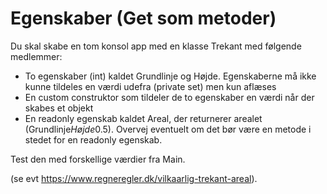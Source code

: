 ﻿# Egenskaber (Get som metoder)

Du skal skabe en tom konsol app med en klasse Trekant med følgende medlemmer:

* To egenskaber (int) kaldet Grundlinje og Højde. Egenskaberne må ikke kunne tildeles en værdi udefra (private set) men kun aflæses
* En custom construktor som tildeler de to egenskaber en værdi når der skabes et objekt
* En readonly egenskab kaldet Areal, der returnerer arealet (Grundlinje*Højde*0.5). Overvej eventuelt om det bør være en metode i stedet for en readonly egenskab.

Test den med forskellige værdier fra Main.

(se evt https://www.regneregler.dk/vilkaarlig-trekant-areal).
